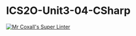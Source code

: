 # ICS2O-Unit3-04-CSharp

[![Mr Coxall's Super Linter](https://github.com/Allen-Li-hub/ICS2O-Unit3-04-CSharp/workflows/Mr%20Coxall's%20Super%20Linter/badge.svg)](https://github.com/Allen-Li-hub/ICS2O-Unit3-04-CSharp/actions/)
